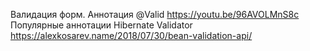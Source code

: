 Валидация форм. Аннотация @Valid 
https://youtu.be/96AVOLMnS8c
Популярные аннотации Hibernate Validator 
https://alexkosarev.name/2018/07/30/bean-validation-api/